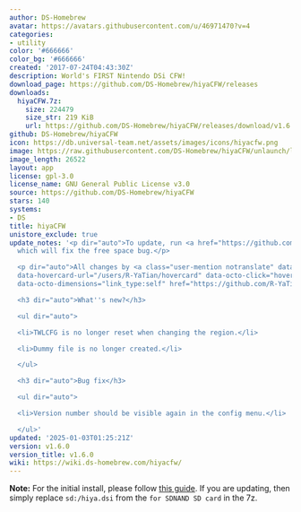 ```yaml
---
author: DS-Homebrew
avatar: https://avatars.githubusercontent.com/u/46971470?v=4
categories:
- utility
color: '#666666'
color_bg: '#666666'
created: '2017-07-24T04:43:30Z'
description: World's FIRST Nintendo DSi CFW!
download_page: https://github.com/DS-Homebrew/hiyaCFW/releases
downloads:
  hiyaCFW.7z:
    size: 224479
    size_str: 219 KiB
    url: https://github.com/DS-Homebrew/hiyaCFW/releases/download/v1.6.0/hiyaCFW.7z
github: DS-Homebrew/hiyaCFW
icon: https://db.universal-team.net/assets/images/icons/hiyacfw.png
image: https://raw.githubusercontent.com/DS-Homebrew/hiyaCFW/unlaunch/logo/logo.png
image_length: 26522
layout: app
license: gpl-3.0
license_name: GNU General Public License v3.0
source: https://github.com/DS-Homebrew/hiyaCFW
stars: 140
systems:
- DS
title: hiyaCFW
unistore_exclude: true
update_notes: '<p dir="auto">To update, run <a href="https://github.com/R-YaTian/TWLMagician/releases">TWLMagician</a>,
  which will fix the free space bug.</p>

  <p dir="auto">All changes by <a class="user-mention notranslate" data-hovercard-type="user"
  data-hovercard-url="/users/R-YaTian/hovercard" data-octo-click="hovercard-link-click"
  data-octo-dimensions="link_type:self" href="https://github.com/R-YaTian">@R-YaTian</a></p>

  <h3 dir="auto">What''s new?</h3>

  <ul dir="auto">

  <li>TWLCFG is no longer reset when changing the region.</li>

  <li>Dummy file is no longer created.</li>

  </ul>

  <h3 dir="auto">Bug fix</h3>

  <ul dir="auto">

  <li>Version number should be visible again in the config menu.</li>

  </ul>'
updated: '2025-01-03T01:25:21Z'
version: v1.6.0
version_title: v1.6.0
wiki: https://wiki.ds-homebrew.com/hiyacfw/
---
```

**Note:** For the initial install, please follow [this guide](https://wiki.ds-homebrew.com/hiyacfw/installing). If you are updating, then simply replace `sd:/hiya.dsi` from the `for SDNAND SD card` in the 7z.